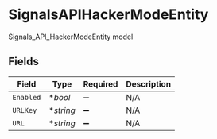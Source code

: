 # SignalsAPIHackerModeEntity

Signals_API_HackerModeEntity model


## Fields

| Field              | Type               | Required           | Description        |
| ------------------ | ------------------ | ------------------ | ------------------ |
| `Enabled`          | **bool*            | :heavy_minus_sign: | N/A                |
| `URLKey`           | **string*          | :heavy_minus_sign: | N/A                |
| `URL`              | **string*          | :heavy_minus_sign: | N/A                |